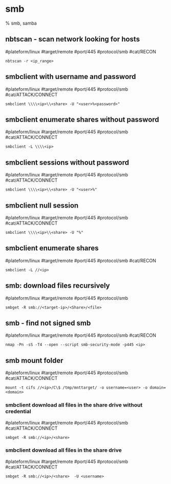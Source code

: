 # smb
% smb, samba

## nbtscan - scan network looking for hosts
#plateform/linux #target/remote #port/445 #protocol/smb #cat/RECON 
```
nbtscan -r <ip_range>
```

## smbclient with username and password
#plateform/linux #target/remote #port/445 #protocol/smb #cat/ATTACK/CONNECT  
```
smbclient \\\\<ip>\\<share> -U "<user>%<password>"
```

## smbclient enumerate shares without password
#plateform/linux #target/remote #port/445 #protocol/smb #cat/ATTACK/CONNECT  
```
smbclient -L \\\\<ip>
```


## smbclient sessions without password
#plateform/linux #target/remote #port/445 #protocol/smb #cat/ATTACK/CONNECT  
```
smbclient \\\\<ip>\\<share> -U "<user>%"
```

## smbclient null session
#plateform/linux #target/remote #port/445 #protocol/smb #cat/ATTACK/CONNECT  
```
smbclient \\\\<ip>\\<share> -U "%"
```

## smbclient enumerate shares
#plateform/linux #target/remote #port/445 #protocol/smb #cat/RECON
```
smbclient -L //<ip>
```

## smb: download files recursively
#plateform/linux #target/remote #port/445 #protocol/smb
```
smbget -R smb://<target-ip>/<Share>/<file>
```


## smb - find not signed  smb
#plateform/linux #target/remote #port/445 #protocol/smb #cat/RECON 
```
nmap -Pn -sS -T4 --open --script smb-security-mode -p445 <ip>
```

## smb mount folder
#plateform/linux #target/remote #port/445 #protocol/smb #cat/ATTACK/CONNECT  
```
mount -t cifs //<ip>/C\$ /tmp/mnttarget/ -o username=<user> -o domain=<domain>
```

### smbclient download all files in the share drive without credential
#plateform/linux #target/remote #port/445 #protocol/smb #cat/ATTACK/CONNECT  
```
smbget -R smb://<ip>/<share> 
```

### smbclient download all files in the share drive
#plateform/linux #target/remote #port/445 #protocol/smb #cat/ATTACK/CONNECT  
```
smbget -R smb://<ip>/<share>  -U <username>
```
